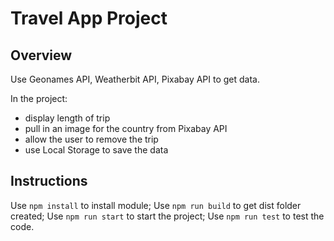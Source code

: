 # Travel App Project

## Overview
Use Geonames API, Weatherbit API, Pixabay API to get data.

In the project:
- display length of trip
- pull in an image for the country from Pixabay API
- allow the user to remove the trip
- use Local Storage to save the data

## Instructions
Use `npm install` to install module;
Use `npm run build` to get dist folder created;
Use `npm run start` to start the project;
Use `npm run test` to test the code.

